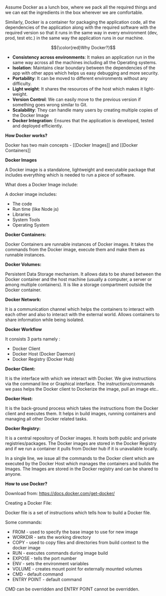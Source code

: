 
Assume Docker as a lunch box, where we pack all the required things and we can eat the ingredients in the box wherever we are comfortable.

Similarly, Docker is a container for packaging the application code, all the dependencies of the application along with the required software with the required version so that it runs in the same way in every environment (dev, prod, test etc.) in the same way the application runs in our machine.

$${\color{red}Why Docker?}$$

- **Consistency across environments**: It makes an application run in the same way across all the machines including all the Operating systems.
- **Isolation**: Maintains clear boundary between the dependencies of the app with other apps which helps us easy debugging and more security.
- **Portability**: It can be moved to different environments without any difficulty.
- **Light weight**: It shares the resources of the host which makes it light-weight. 
- **Version Control**: We can easily move to the previous version if something goes wrong similar to Git.
- **Scalability**: They can handle many users by creating multiple copies of the Docker Image
- **Docker Integration**: Ensures that the application is developed, tested and deployed efficiently.

**How Docker works?**

Docker has two main concepts - [[Docker Images]] and [[Docker Containers]]

**Docker Images**

A Docker image is a standalone, lightweight and executable package that includes everything which is needed to run a piece of software.

What does a Docker Image include:

A docker image includes:
- The code
- Run time (like Node js)
- Libraries
- System Tools
- Operating System

**Docker Containers:**

Docker Containers are runnable instances of Docker images. It takes the commands from the Docker image, execute them and make them as runnable instances.

**Docker Volumes:**

Persistent Data Storage mechanism. It allows data to be shared between the Docker container and the host machine (usually a computer, a server or among multiple containers). It is like a storage compartment outside the Docker container.

**Docker Network:** 

It is a communication channel which helps the containers to interact with each other and also to interact with the external world. Allows containers to share information while being isolated.

**Docker Workflow**

It consists 3 parts namely :

- Docker Client
- Docker Host (Docker Daemon)
- Docker Registry (Docker Hub)

**Docker Client:** 

It is the interface with which we interact with Docker. We give instructions via the command line or Graphical interface. The instructions/commands we pass helps the Docker client to Dockerize the image, pull an image etc..

**Docker Host:**

It is the back-ground process which takes the instructions from the Docker client and executes them. It helps in build images, running containers and managing all other Docker related tasks.

**Docker Registry:**

It is a central repository of Docker images. It hosts both public and private registries/packages. The Docker images are stored in the Docker Registry and if we run a container it pulls from Docker hub if it is unavailable locally.

In a single line, we issue all the commands to the Docker client which are executed by the Docker Host which manages the containers and builds the Images. The Images are stored in the Docker registry and can be shared to anyone.

**How to use Docker?**

Download from: https://docs.docker.com/get-docker/

Creating a Docker File:

Docker file is a set of instructions which tells how to build a Docker file. 

Some commands:

- FROM - used to specify the base image to use for new image
- WORKDIR - sets the working directory
- COPY - used to copy files and directories from build context to the docker image
- RUN - executes commands during image build
- EXPOSE - tells the port number
- ENV - sets the environment variables
- VOLUME - creates mount point for externally mounted volumes
- CMD - default command
- ENTRY POINT - default command

CMD can be overridden and ENTRY POINT cannot be overridden.

